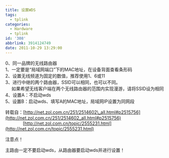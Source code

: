 ```yaml
---
title: 设置WDS
tags:
  - tplink
categories:
  - Hardware
  - tplink
id: '308'
abbrlink: 3914124749
date: 2011-10-29 13:29:00
---
```


0、同一品牌的无线路由器  
1、一定要是“局域网端口”下的MAC地址，在设备背面查看条形码  
2、设置无线频道为固定的数值，推荐使用1、6或11  
3、进行中继的两个路由器，SSID可以相同，也可以不同。  
     如果希望无线客户端在两个无线路由器的范围内实现漫游，请将SSID设为相同  
4、设置A：不启动wds  
5、设置B：启动wds、填写A的MAC地址，局域网IP设置为同网段  
  
转载自：[http://net.zol.com.cn/251/2514602\_all.html#p2515756](http://net.zol.com.cn/251/2514602_all.html#p2515756)  
              [http://net.zol.com.cn/topic/2555231.html](http://net.zol.com.cn/topic/2555231.html)  

  

注意点！

主路由一定不要启动wds，从路由器要启动wds并进行设置！